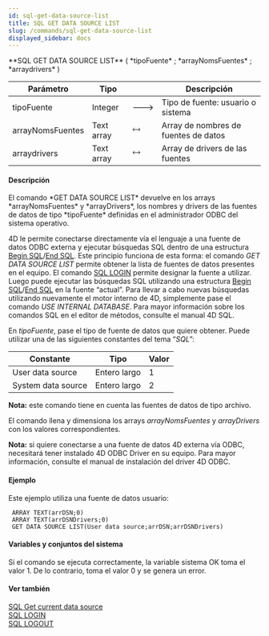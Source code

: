 ```yaml
---
id: sql-get-data-source-list
title: SQL GET DATA SOURCE LIST
slug: /commands/sql-get-data-source-list
displayed_sidebar: docs
---
```


<!--REF #_command_.SQL GET DATA SOURCE LIST.Syntax-->**SQL GET DATA SOURCE LIST** ( *tipoFuente* ; *arrayNomsFuentes* ; *arraydrivers* )<!-- END REF-->
<!--REF #_command_.SQL GET DATA SOURCE LIST.Params-->
| Parámetro | Tipo |  | Descripción |
| --- | --- | --- | --- |
| tipoFuente | Integer | &#x1F852; | Tipo de fuente: usuario o sistema |
| arrayNomsFuentes | Text array | &#x1F858; | Array de nombres de fuentes de datos |
| arraydrivers | Text array | &#x1F858; | Array de drivers de las fuentes |

<!-- END REF-->

#### Descripción 

<!--REF #_command_.SQL GET DATA SOURCE LIST.Summary-->El comando *GET DATA SOURCE LIST* devuelve en los arrays *arrayNomsFuentes* y *arrayDrivers*, los nombres y drivers de las fuentes de datos de tipo *tipoFuente* definidas en el administrador ODBC del sistema operativo.<!-- END REF--> 

4D le permite conectarse directamente vía el lenguaje a una fuente de datos ODBC externa y ejecutar búsquedas SQL dentro de una estructura [Begin SQL](begin-sql.md "Begin SQL")/[End SQL](end-sql.md "End SQL"). Este principio funciona de esta forma: el comando *GET DATA SOURCE LIST* permite obtener la lista de fuentes de datos presentes en el equipo. El comando [SQL LOGIN](sql-login.md "SQL LOGIN") permite designar la fuente a utilizar. Luego puede ejecutar las búsquedas SQL utilizando una estructura [Begin SQL](begin-sql.md "Begin SQL")/[End SQL](end-sql.md "End SQL") en la fuente “actual”. Para llevar a cabo nuevas búsquedas utilizando nuevamente el motor interno de 4D, simplemente pase el comando *USE INTERNAL DATABASE*. Para mayor información sobre los comandos SQL en el editor de métodos, consulte el manual 4D SQL.

En *tipoFuente*, pase el tipo de fuente de datos que quiere obtener. Puede utilizar una de las siguientes constantes del tema “*SQL*”:

| Constante          | Tipo         | Valor |
| ------------------ | ------------ | ----- |
| User data source   | Entero largo | 1     |
| System data source | Entero largo | 2     |

**Nota:** este comando tiene en cuenta las fuentes de datos de tipo archivo.

El comando llena y dimensiona los arrays *arrayNomsFuentes* y *arrayDrivers* con los valores correspondientes.

**Nota:** si quiere conectarse a una fuente de datos 4D externa vía ODBC, necesitará tener instalado 4D ODBC Driver en su equipo. Para mayor información, consulte el manual de instalación del driver 4D ODBC.

#### Ejemplo 

Este ejemplo utiliza una fuente de datos usuario:

```4d
 ARRAY TEXT(arrDSN;0)
 ARRAY TEXT(arrDSNDrivers;0)
 GET DATA SOURCE LIST(User data source;arrDSN;arrDSNDrivers)
```

#### Variables y conjuntos del sistema 

Si el comando se ejecuta correctamente, la variable sistema OK toma el valor 1\. De lo contrario, toma el valor 0 y se genera un error.

#### Ver también 

[SQL Get current data source](sql-get-current-data-source.md)  
[SQL LOGIN](sql-login.md)  
[SQL LOGOUT](sql-logout.md)  